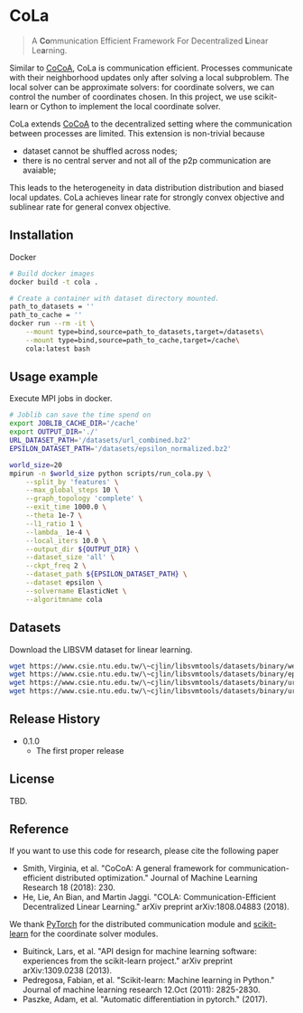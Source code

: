 # CoLa
>A **Co**mmunication Efficient Framework For Decentralized **L**inear Le**a**rning.

Similar to [CoCoA](https://arxiv.org/abs/1611.02189), CoLa is communication efficient. Processes communicate with their neighborhood updates only after solving a local subproblem. The local solver can be approximate solvers: for coordinate solvers, we can control the number of coordinates chosen. In this project, we use scikit-learn or Cython to implement the local coordinate solver.

CoLa extends [CoCoA](https://arxiv.org/abs/1611.02189) to the decentralized setting where the communication between processes are limited. This extension is non-trivial because

* dataset cannot be shuffled across nodes;
* there is no central server and not all of the p2p communication are avaiable;

This leads to the heterogeneity in data distribution distribution and biased local updates. CoLa achieves linear rate for strongly convex objective and sublinear rate for general convex objective.

## Installation
Docker
```bash
# Build docker images
docker build -t cola .

# Create a container with dataset directory mounted.
path_to_datasets = ''
path_to_cache = ''
docker run --rm -it \
    --mount type=bind,source=path_to_datasets,target=/datasets\
    --mount type=bind,source=path_to_cache,target=/cache\
    cola:latest bash
```

## Usage example
Execute MPI jobs in docker.
```bash
# Joblib can save the time spend on 
export JOBLIB_CACHE_DIR='/cache'
export OUTPUT_DIR='./'
URL_DATASET_PATH='/datasets/url_combined.bz2'
EPSILON_DATASET_PATH='/datasets/epsilon_normalized.bz2'

world_size=20
mpirun -n $world_size python scripts/run_cola.py \
    --split_by 'features' \
    --max_global_steps 10 \
    --graph_topology 'complete' \
    --exit_time 1000.0 \
    --theta 1e-7 \
    --l1_ratio 1 \
    --lambda_ 1e-4 \
    --local_iters 10.0 \
    --output_dir ${OUTPUT_DIR} \
    --dataset_size 'all' \
    --ckpt_freq 2 \
    --dataset_path ${EPSILON_DATASET_PATH} \
    --dataset epsilon \
    --solvername ElasticNet \
    --algoritmname cola
```

## Datasets
Download the LIBSVM dataset for linear learning.
```bash
wget https://www.csie.ntu.edu.tw/\~cjlin/libsvmtools/datasets/binary/webspam_wc_normalized_trigram.svm.bz2
wget https://www.csie.ntu.edu.tw/\~cjlin/libsvmtools/datasets/binary/epsilon_normalized.bz2
wget https://www.csie.ntu.edu.tw/\~cjlin/libsvmtools/datasets/binary/url_original.tar.bz2
wget https://www.csie.ntu.edu.tw/\~cjlin/libsvmtools/datasets/binary/url_combined.bz2
```

## Release History

* 0.1.0
    - The first proper release


## License

TBD.

## Reference
If you want to use this code for research, please cite the following paper

* Smith, Virginia, et al. "CoCoA: A general framework for communication-efficient distributed optimization." Journal of Machine Learning Research 18 (2018): 230.
* He, Lie, An Bian, and Martin Jaggi. "COLA: Communication-Efficient Decentralized Linear Learning." arXiv preprint arXiv:1808.04883 (2018).


We thank [PyTorch](https://pytorch.org/) for the distributed communication module and [scikit-learn](http://scikit-learn.org/stable/) for the coordinate solver modules.

* Buitinck, Lars, et al. "API design for machine learning software: experiences from the scikit-learn project." arXiv preprint arXiv:1309.0238 (2013).
* Pedregosa, Fabian, et al. "Scikit-learn: Machine learning in Python." Journal of machine learning research 12.Oct (2011): 2825-2830.
* Paszke, Adam, et al. "Automatic differentiation in pytorch." (2017).



